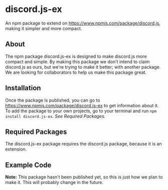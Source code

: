 # discord.js-ex
An npm package to extend on https://www.npmjs.com/package/discord.js, making it simpler and more compact.
## About
The npm package discord.js-ex is designed to make discord.js more compact and simple.
By making this package we don't intend to claim discord.js as ours, but we're trying to make it better; with another package.
We are looking for collaborators to help us make this package great.
## Installation
Once the package is published, you can go to https://www.npmjs.com/package/discord.js-ex to get information about it. 
To add the package to your own projects, go to your terminal and run `npm install discord.js-ex`. *See Required Packages.*
## Required Packages
The discord.js-ex package requires the discord.js package, because it is an extension.
## Example Code
**Note:** This package hasn't been published yet, so this is just how we plan to make it. This will probably change in the future.